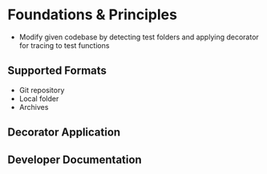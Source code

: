 # Foundations & Principles

* Modify given codebase by detecting test folders and applying decorator for tracing to test functions


## Supported Formats

* Git repository
* Local folder
* Archives


## Decorator Application




## Developer Documentation




